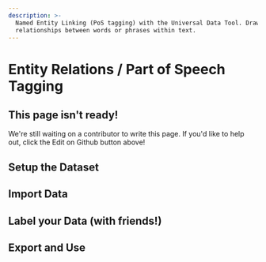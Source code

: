```yaml
---
description: >-
  Named Entity Linking (PoS tagging) with the Universal Data Tool. Draw
  relationships between words or phrases within text.
---
```


# Entity Relations / Part of Speech Tagging

## This page isn't ready!

We're still waiting on a contributor to write this page. If you'd like to help out, click the Edit on Github button above!

## Setup the Dataset

## Import Data

## Label your Data \(with friends!\)

## Export and Use

